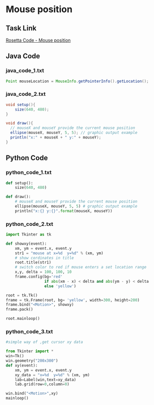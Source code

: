 # Mouse position

## Task Link
[Rosetta Code - Mouse position](https://rosettacode.org/wiki/Mouse_position)

## Java Code
### java_code_1.txt
```java
Point mouseLocation = MouseInfo.getPointerInfo().getLocation();

```

### java_code_2.txt
```java
void setup(){
    size(640, 480);
}

void draw(){
  // mouseX and mouseY provide the current mouse position
  ellipse(mouseX, mouseY, 5, 5); // graphic output example
  println("x:" + mouseX + " y:" + mouseY);
}

```

## Python Code
### python_code_1.txt
```python
def setup():
    size(640, 480)

def draw():
    # mouseX and mouseY provide the current mouse position
    ellipse(mouseX, mouseY, 5, 5) # graphic output example
    println("x:{} y:{}".format(mouseX, mouseY))

```

### python_code_2.txt
```python
import Tkinter as tk

def showxy(event):
    xm, ym = event.x, event.y
    str1 = "mouse at x=%d  y=%d" % (xm, ym)
    # show cordinates in title
    root.title(str1)
    # switch color to red if mouse enters a set location range
    x,y, delta = 100, 100, 10
    frame.config(bg='red'
                 if abs(xm - x) < delta and abs(ym - y) < delta
                 else 'yellow')

root = tk.Tk()
frame = tk.Frame(root, bg= 'yellow', width=300, height=200)
frame.bind("<Motion>", showxy)
frame.pack()

root.mainloop()

```

### python_code_3.txt
```python
#simple way of ,get cursor xy data

from Tkinter import *
win=Tk()
win.geometry("200x300")
def xy(event):
    xm, ym = event.x, event.y
    xy_data = "x=%d  y=%d" % (xm, ym)
    lab=Label(win,text=xy_data)
    lab.grid(row=0,column=0)

win.bind("<Motion>",xy)
mainloop()

```

